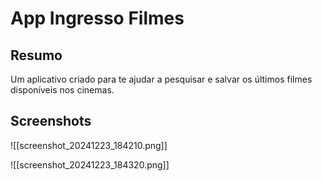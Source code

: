 # App Ingresso Filmes

## Resumo
Um aplicativo criado para te ajudar a pesquisar e salvar os últimos filmes disponíveis nos cinemas.

## Screenshots

![[screenshot_20241223_184210.png]]

![[screenshot_20241223_184320.png]]